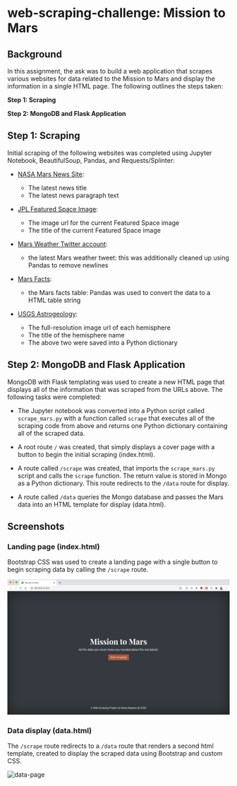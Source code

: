 # web-scraping-challenge: Mission to Mars

## Background
In this assignment, the ask was to build a web application that scrapes various websites for data related to the Mission to Mars and display the information in a single HTML page. The following outlines the steps taken:

**Step 1: Scraping**

**Step 2: MongoDB and Flask Application**


## Step 1: Scraping

Initial scraping of the following websites was completed using Jupyter Notebook, BeautifulSoup, Pandas, and Requests/Splinter:

* [NASA Mars News Site](https://mars.nasa.gov/news/): 
  * The latest news title 
  * The latest news paragraph text

* [JPL Featured Space Image](https://www.jpl.nasa.gov/spaceimages/?search=&category=Mars): 
  * The image url for the current Featured Space image
  * The title of the current Featured Space image

* [Mars Weather Twitter account](https://twitter.com/marswxreport?lang=en): 
  * the latest Mars weather tweet: this was additionally cleaned up using Pandas to remove newlines

* [Mars Facts](https://space-facts.com/mars/): 
  * the Mars facts table: Pandas was used to convert the data to a HTML table string

* [USGS Astrogeology](https://astrogeology.usgs.gov/search/results?q=hemisphere+enhanced&k1=target&v1=Mars): 
  * The full-resolution image url of each hemisphere
  * The title of the hemisphere name
  * The above two were saved into a Python dictionary

## Step 2: MongoDB and Flask Application

MongoDB with Flask templating was used to create a new HTML page that displays all of the information that was scraped from the URLs above. The following tasks were completed:

* The Jupyter notebook was converted into a Python script called `scrape_mars.py` with a function called `scrape` that executes all of the scraping code from above and returns one Python dictionary containing all of the scraped data.

* A root route `/` was created, that simply displays a cover page with a button to begin the initial scraping (index.html).

* A route called `/scrape` was created, that imports the `scrape_mars.py` script and calls the `scrape` function. The return value is stored in Mongo as a Python dictionary. This route redirects to the `/data` route for display.

* A route called `/data` queries the Mongo database and passes the Mars data into an HTML template for display (data.html).

## Screenshots

### Landing page (index.html)

Bootstrap CSS was used to create a landing page with a single button to begin scraping data by calling the `/scrape` route.

![landing-page](Mission_to_Mars/screenshots/Root-Route.png)

### Data display (data.html)

The `/scrape` route redirects to a `/data` route that renders a second html template, created to display the scraped data using Bootstrap and custom CSS.

![data-page](Mission_to_Mars/screenshots/Data-Route.png)
